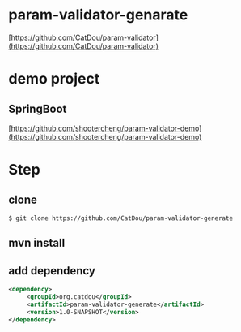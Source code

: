 # param-validator-genarate
[https://github.com/CatDou/param-validator](https://github.com/CatDou/param-validator)

# demo project
## SpringBoot
[https://github.com/shootercheng/param-validator-demo](https://github.com/shootercheng/param-validator-demo)

# Step
## clone
```jshelllanguage
$ git clone https://github.com/CatDou/param-validator-generate
```
## mvn install
## add dependency
```xml
<dependency>
     <groupId>org.catdou</groupId>
     <artifactId>param-validator-generate</artifactId>
     <version>1.0-SNAPSHOT</version>
</dependency>
``` 
